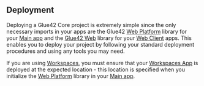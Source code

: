 ## Deployment

Deploying a Glue42 Core project is extremely simple since the only necessary imports in your apps are the Glue42 [Web Platform](https://www.npmjs.com/package/@glue42/web-platform) library for your [Main app](../../core-concepts/web-platform/overview/index.html) and the [Glue42 Web](https://www.npmjs.com/package/@glue42/web) library for your [Web Client](../../core-concepts/web-client/overview/index.html) apps. This enables you to deploy your project by following your standard deployment procedures and using any tools you may need.

If you are using [Workspaces](../../capabilities/workspaces/index.html), you must ensure that your [Workspaces App](../../capabilities/workspaces/index.html#workspaces_concepts-frame) is deployed at the expected location - this location is specified when you initialize the [Web Platform](https://www.npmjs.com/package/@glue42/web-platform) library in your [Main app](../../core-concepts/web-platform/overview/index.html).